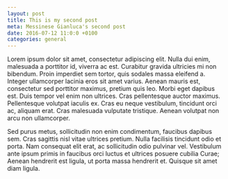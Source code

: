 ```yaml
---
layout: post
title: This is my second post 
meta: Messinese Gianluca's second post
date: 2016-07-12 11:0:0 +0100
categories: general
---
```


Lorem ipsum dolor sit amet, consectetur adipiscing elit. Nulla dui enim, malesuada a porttitor id, viverra ac est. Curabitur gravida ultricies mi non bibendum. Proin imperdiet sem tortor, quis sodales massa eleifend a. Integer ullamcorper lacinia eros sit amet varius. Aenean mauris est, consectetur sed porttitor maximus, pretium quis leo. Morbi eget dapibus est. Duis tempor vel enim non ultrices. Cras pellentesque auctor maximus. Pellentesque volutpat iaculis ex. Cras eu neque vestibulum, tincidunt orci ac, aliquam erat. Cras malesuada vulputate tristique. Aenean volutpat non arcu non ullamcorper.

Sed purus metus, sollicitudin non enim condimentum, faucibus dapibus sem. Cras sagittis nisl vitae ultrices pretium. Nulla facilisis tincidunt odio et porta. Nam consequat elit erat, ac sollicitudin odio pulvinar vel. Vestibulum ante ipsum primis in faucibus orci luctus et ultrices posuere cubilia Curae; Aenean hendrerit est ligula, ut porta massa hendrerit et. Quisque sit amet diam ligula.

